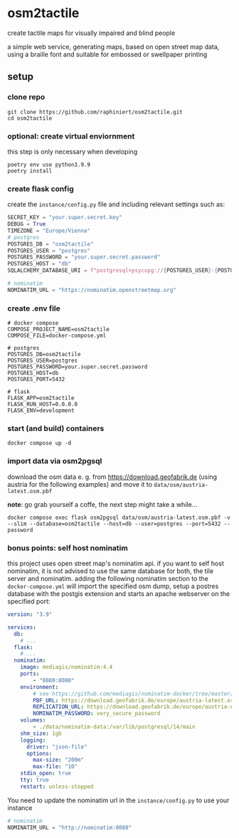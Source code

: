 # osm2tactile
create tactile maps for visually impaired and blind people

a simple web service, generating maps, based on open street map data, using a braille font and suitable for embossed or swellpaper printing

## setup

### clone repo
```shell script
git clone https://github.com/raphiniert/osm2tactile.git
cd osm2tactile
```

### optional: create virtual enviornment

this step is only necessary when developing

```shell script
poetry env use python3.9.9
poetry install
```

### create flask config

create the `instance/config.py` file and including relevant settings such as:
```python
SECRET_KEY = "your.super.secret.key"
DEBUG = True
TIMEZONE = "Europe/Vienna"
# postgres
POSTGRES_DB = "osm2tactile"
POSTGRES_USER = "postgres"
POSTGRES_PASSWORD = "your.super.secret.password"
POSTGRES_HOST = "db"
SQLALCHEMY_DATABASE_URI = f"postgresql+psycopg://{POSTGRES_USER}:{POSTGRES_PASSWORD}@{POSTGRES_HOST}:{POSTGRES_PORT}/{POSTGRES_DB}"

# nominatim
NOMINATIM_URL = "https://nominatim.openstreetmap.org"
```

### create .env file

```env
# docker compose
COMPOSE_PROJECT_NAME=osm2tactile
COMPOSE_FILE=docker-compose.yml

# postgres
POSTGRES_DB=osm2tactile
POSTGRES_USER=postgres
POSTGRES_PASSWORD=your.super.secret.password
POSTGRES_HOST=db
POSTGRES_PORT=5432

# flask
FLASK_APP=osm2tactile
FLASK_RUN_HOST=0.0.0.0
FLASK_ENV=development
```

### start (and build) containers

```shell script
docker compose up -d
```

### import data via osm2pgsql

download the osm data e. g. from https://download.geofabrik.de (using austria for the following examples) and move it to `data/osm/austria-latest.osm.pbf`

**note**: go grab yourself a coffe, the next step might take a while...

```shell script
docker compose exec flask osm2pgsql data/osm/austria-latest.osm.pbf -v --slim --database=osm2tactile --host=db --user=postgres --port=5432 --password
```

### bonus points: self host nominatim

this project uses open street map's nominatim api. if you want to self host nominatim, it is not advised to use the same database for both, the tile server and nominatim. adding the following nominatim section to the `docker-compose.yml` will import the specified osm dump, setup a postres database with the postgis extension and starts an apache webserver on the specified port:

```yml
version: "3.9"

services:
  db:
    # ...
  flask:
    # ...
  nominatim:
    image: mediagis/nominatim:4.4
    ports:
        - "8080:8080"
    environment:
        # see https://github.com/mediagis/nominatim-docker/tree/master/4.0#configuration for more options
        PBF_URL: https://download.geofabrik.de/europe/austria-latest.osm.pbf
        REPLICATION_URL: https://download.geofabrik.de/europe/austria-updates/
        NOMINATIM_PASSWORD: very_secure_password
    volumes:
        - ./data/nominatim-data:/var/lib/postgresql/14/main
    shm_size: 1gb
    logging:
      driver: "json-file"
      options:
        max-size: "200m"
        max-file: "10"
    stdin_open: true
    tty: true
    restart: unless-stopped
```

You need to update the nominatim url in the `instance/config.py` to use your instance

```python
# nominatim
NOMINATIM_URL = "http://nominatim:8080"
```
